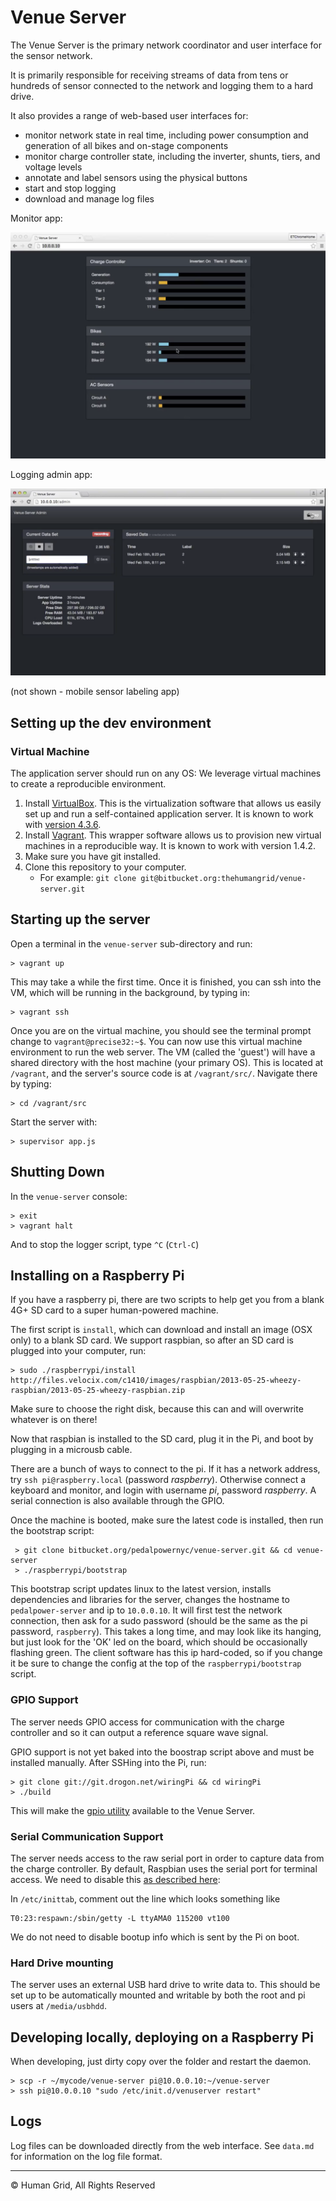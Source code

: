 # Venue Server

The Venue Server is the primary network coordinator and user interface for the sensor network.

It is primarily responsible for receiving streams of data from tens or hundreds of sensor connected to the network and logging them to a hard drive.

It also provides a range of web-based user interfaces for:

* monitor network state in real time, including power consumption and generation of all bikes and on-stage components
* monitor charge controller state, including the inverter, shunts, tiers, and voltage levels
* annotate and label sensors using the physical buttons
* start and stop logging
* download and manage log files


Monitor app:

![Monitor](screenshot-monitor.png)

Logging admin app:

![Monitor](screenshot-logging.png)

(not shown - mobile sensor labeling app)


## Setting up the dev environment

### Virtual Machine

The application server should run on any OS: We leverage virtual machines to create a reproducible environment.

1. Install [VirtualBox](https://www.virtualbox.org/). This is the virtualization software that allows us easily set up and run a self-contained application server. It is known to work with [version 4.3.6](http://download.virtualbox.org/virtualbox/4.3.6/).
2. Install [Vagrant](http://www.vagrantup.com/). This wrapper software allows us to provision new virtual machines in a reproducible way. It is known to work with version 1.4.2.
3. Make sure you have git installed.
4. Clone this repository to your computer.
    * For example: `git clone git@bitbucket.org:thehumangrid/venue-server.git`



## Starting up the server

Open a terminal in the `venue-server` sub-directory and run:

    > vagrant up

This may take a while the first time. Once it is finished, you can ssh into the VM, which will be running in the background, by typing in:

    > vagrant ssh

Once you are on the virtual machine, you should see the terminal prompt change to `vagrant@precise32:~$`. You can now use this virtual machine environment to run the web server. The VM (called the 'guest') will have a shared directory with the host machine (your primary OS). This is located at `/vagrant`, and the server's source code is at `/vagrant/src/`. Navigate there by typing:

    > cd /vagrant/src

Start the server with:

    > supervisor app.js


## Shutting Down

In the `venue-server` console:

    > exit
    > vagrant halt

And to stop the logger script, type `^C` (`Ctrl-C`)


## Installing on a Raspberry Pi


If you have a raspberry pi, there are two scripts to help get you from a blank 4G+ SD card to a super human-powered machine.

The first script is `install`, which can download and install an image (OSX only) to a blank SD card. We support raspbian, so after an SD card is plugged into your computer, run:

    > sudo ./raspberrypi/install http://files.velocix.com/c1410/images/raspbian/2013-05-25-wheezy-raspbian/2013-05-25-wheezy-raspbian.zip

Make sure to choose the right disk, because this can and will overwrite whatever is on there!

Now that raspbian is installed to the SD card, plug it in the Pi, and boot by plugging in a microusb cable.

There are a bunch of ways to connect to the pi. If it has a network address, try `ssh pi@raspberry.local` (password *raspberry*). Otherwise connect a keyboard and monitor, and login with username *pi*, password *raspberry*. A serial connection is also available through the GPIO.

Once the machine is booted, make sure the latest code is installed, then run the bootstrap script:

     > git clone bitbucket.org/pedalpowernyc/venue-server.git && cd venue-server
     > ./raspberrypi/bootstrap

This bootstrap script updates linux to the latest version, installs dependencies and libraries for the server, changes the hostname to `pedalpower-server` and ip to `10.0.0.10`. It will first test the network connection, then ask for a sudo password (should be the same as the pi password, `raspberry`). This takes a long time, and may look like its hanging, but just look for the 'OK' led on the board, which should be occasionally flashing green. The client software has this ip hard-coded, so if you change it be sure to change the config at the top of the `raspberrypi/bootstrap` script.

### GPIO Support

The server needs GPIO access for communication with the charge controller and so it can output a reference square wave signal.

GPIO support is not yet baked into the boostrap script above and must be installed manually. After SSHing into the Pi, run:

    > git clone git://git.drogon.net/wiringPi && cd wiringPi
    > ./build

This will make the [gpio utility](http://wiringpi.com/the-gpio-utility/) available to the Venue Server.

### Serial Communication Support

The server needs access to the raw serial port in order to capture data from the charge controller. By default, Raspbian uses the serial port for terminal access. We need to disable this [as described here](http://www.hobbytronics.co.uk/raspberry-pi-serial-port):

In `/etc/inittab`, comment out the line which looks something like

    T0:23:respawn:/sbin/getty -L ttyAMA0 115200 vt100

We do not need to disable bootup info which is sent by the Pi on boot.


### Hard Drive mounting

The server uses an external USB hard drive to write data to. This should be set up to be automatically mounted and writable by both the root and pi users at `/media/usbhdd`.


## Developing locally, deploying on a Raspberry Pi

When developing, just dirty copy over the folder and restart the daemon.

    > scp -r ~/mycode/venue-server pi@10.0.0.10:~/venue-server
    > ssh pi@10.0.0.10 "sudo /etc/init.d/venuserver restart"


## Logs

Log files can be downloaded directly from the web interface. See `data.md` for information on the log file format.


----------------

© Human Grid, All Rights Reserved

